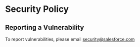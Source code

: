 # Security Policy

## Reporting a Vulnerability

To report vulnerabilities, please email security@salesforce.com
